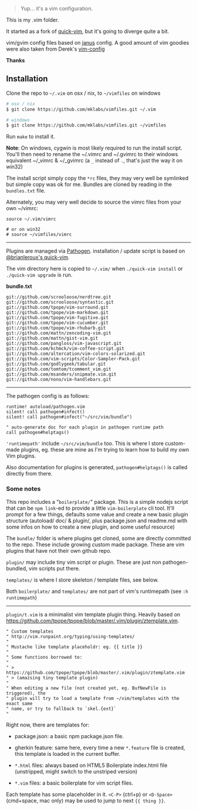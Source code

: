 
> Yup... it's a vim configuration.

This is my .vim folder.

It started as a fork of [quick-vim][], but it's going to diverge quite a bit.

vim/gvim config files based on [janus][] config. A good amount of vim goodies
were also taken from Derek's [vim-config][]

**Thanks**

[vim-config]: https://github.com/derekwyatt/vim-config/
[janus]: http://github.com/carlhuda/janus
[quick-vim]: https://github.com/brianleroux/quick-vim/

Installation
------------

Clone the repo to `~/.vim` on osx / nix, to `~/vimfiles` on windows

```sh
# osx / nix
$ git clone https://github.com/mklabs/vimfiles.git ~/.vim

# windows
$ git clone https://github.com/mklabs/vimfiles.git ~/vimfiles
```

Run `make` to install it.

**Note**: On windows, cygwin is most likely required to run the install script.
You'll then need to rename the ~/.vimrc and ~/.gvimrc to their windows
equivalent ~/_vimrc & ~/_gvimrc (a `_` instead of `.`, that's just the way it
on win32)

The install script simply copy the `*rc` files, they may very well be symlinked but
simple copy was ok for me. Bundles are cloned by reading in the `bundles.txt` file.

Alternately, you may very well decide to source the vimrc files from your own
~/vimrc:

```vim
source ~/.vim/vimrc

# or on win32
# source ~/vimfiles/vimrc
```
---

Plugins are managed via
[Pathogen](https://github.com/tpope/vim-pathogen). installation / update
script is based on [@brianleroux's quick-vim](https://github.com/brianleroux/quick-vim).

The vim directory here is copied to `~/.vim/` when `./quick-vim install` or
`./quick-vim upgrade` is run.

**bundle.txt**

```
git://github.com/scrooloose/nerdtree.git
git://github.com/scrooloose/syntastic.git
git://github.com/tpope/vim-surround.git
git://github.com/tpope/vim-markdown.git
git://github.com/tpope/vim-fugitive.git
git://github.com/tpope/vim-cucumber.git
git://github.com/tpope/vim-rhubarb.git
git://github.com/mattn/zencoding-vim.git
git://github.com/mattn/gist-vim.git
git://github.com/pangloss/vim-javascript.git
git://github.com/kchmck/vim-coffee-script.git
git://github.com/altercation/vim-colors-solarized.git
git://github.com/vim-scripts/Color-Sampler-Pack.git
git://github.com/godlygeek/tabular.git
git://github.com/tomtom/tcomment_vim.git
git://github.com/msanders/snipmate.vim.git
git://github.com/nono/vim-handlebars.git

```

---

The pathogen config is as follows:

```vim
runtime! autoload/pathogen.vim
silent! call pathogen#infect()
silent! call pathogen#infect("~/src/vim/bundle")

" auto-generate doc for each plugin in pathogen runtime path
call pathogen#helptags()
```

`'runtimepath'` include `~/src/vim/bundle` too. This is where I store
custom-made plugins, eg. these are mine as I'm trying to learn how to build my
own Vim plugins.

Also documentation for plugins is generated, `pathogen#helptags()` is called
directly from there.

### Some notes

This repo includes a "`boilerplate/`" package. This is a simple nodejs script
that can be `npm link`-ed to provide a little `vim-boilerplate` cli tool. It'll
prompt for a few things, defaults some value and create a new basic plugin
structure (autoload/ doc/ & plugin/, plus package.json and readme.md with some
infos on how to create a new plugin, and some useful resource)

The `bundle/` folder is where plugins get cloned, some are directly committed
to the repo. These include growing custom made package. These are vim plugins
that have not their own github repo.

`plugin/` may include tiny vim script or plugin. These are just non
pathogen-bundled, vim scripts put there.

`templates/` is where I store skeleton / template files, see below.

Both `boilerplate/` and `templates/` are not part of vim's runtimepath (see `:h
runtimepath`)

---

`plugin/t.vim` is a minimalist vim template plugin thing. Heavily based on
https://github.com/tpope/tpope/blob/master/.vim/plugin/ztemplate.vim.

```vim
" Custom templates
" http://vim.runpaint.org/typing/using-templates/
"
" Mustache like template placeholdr: eg. {{ title }}
"
" Some functions borrowed to:
"
" > https://github.com/tpope/tpope/blob/master/.vim/plugin/ztemplate.vim
" > (amazsing tiny template plugin)
"
" When editing a new file (not created yet, eg. BufNewFile is triggered), the
" plugin will try to load a template from ~/vim/templates with the exact same
" name, or try to fallback to `skel.{ext}`
"
```

Right now, there are templates for:

* package.json:
a basic npm package.json file.

* gherkin feature:
same here, every time a new `*.feature` file is created,
this template is loaded in the current buffer.

* `*.html` files:
always based on HTML5 Boilerplate index.html file (unstripped, might switch to
the unstriped version)

* `*.vim` files: a basic boilerplate for vim script files.

Each template has some placeholder in it. `<C-P>` (ctrl+p) or `<D-Space>`
(cmd+space, mac only) may be used to jump to next `{{ thing }}`.

